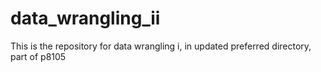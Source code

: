 # data_wrangling_ii

This is the repository for data wrangling i, in updated preferred directory, part of p8105